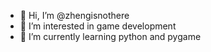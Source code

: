 - 👋 Hi, I’m @zhengisnothere
- 👀 I’m interested in game development
- 🌱 I’m currently learning python and pygame

<!---
zhengisnothere/zhengisnothere is a ✨ special ✨ repository because its `README.md` (this file) appears on your GitHub profile.
You can click the Preview link to take a look at your changes.
--->
